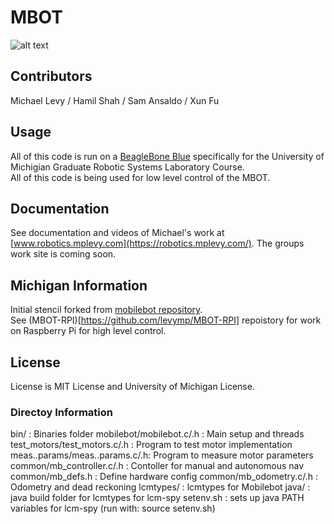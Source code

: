 # MBOT
![alt text](./documentation/img/MBOT.jpeg)

## Contributors
Michael Levy / Hamil Shah / Sam Ansaldo / Xun Fu

## Usage
All of this code is run on a [BeagleBone Blue](https://beagleboard.org/blue) specifically for the University of Michigian Graduate Robotic Systems Laboratory Course.   
All of this code is being used for low level control of the MBOT.

## Documentation
See documentation and videos of Michael's work at [www.robotics.mplevy.com](https://robotics.mplevy.com/). The groups work site is coming soon.

## Michigan Information
Initial stencil forked from [mobilebot repository](https://gitlab.eecs.umich.edu/rob550-f20/mobilebot).   
See (MBOT-RPI)[https://github.com/levymp/MBOT-RPI] repoistory for work on Raspberry Pi for high level control.

## License 
License is MIT License and University of Michigan License. 

### Directoy Information
bin/			      : Binaries folder
mobilebot/mobilebot.c/.h      : Main setup and threads
test_motors/test_motors.c/.h  : Program to test motor implementation
meas..params/meas..params.c/.h: Program to measure motor parameters
common/mb_controller.c/.h     : Contoller for manual and autonomous nav
common/mb_defs.h              : Define hardware config
common/mb_odometry.c/.h	      : Odometry and dead reckoning 
lcmtypes/                     : lcmtypes for Mobilebot
java/                         : java build folder for lcmtypes for lcm-spy
setenv.sh                     : sets up java PATH variables for lcm-spy (run with: source setenv.sh)
